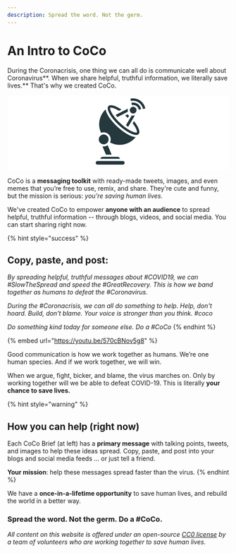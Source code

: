 ```yaml
---
description: Spread the word. Not the germ.
---
```


# An Intro to CoCo

During the Coronacrisis, one thing we can all do is communicate well about Coronavirus**. When we share helpful, truthful information, we literally save lives.** That's why we created CoCo.

![Coronavirus + Communication = CoCo](.gitbook/assets/coco-logo.png)

CoCo is a **messaging toolkit** with ready-made tweets, images, and even memes that you’re free to use, remix, and share. They're cute and funny, but the mission is serious: _you're saving human lives._

We've created CoCo to empower **anyone with an audience** to spread helpful, truthful information -- through blogs, videos, and social media. You can start sharing right now.

{% hint style="success" %}
## **Copy, paste, and post:**

_By spreading helpful, truthful messages about \#COVID19, we can \#SlowTheSpread and speed the \#GreatRecovery. This is how we band together as humans to defeat the \#Coronavirus._

_During the \#Coronacrisis, we can all do something to help. Help, don't hoard. Build, don't blame. Your voice is stronger than you think. \#coco_

_Do something kind today for someone else. Do a \#CoCo_
{% endhint %}

{% embed url="https://youtu.be/570cBNov5g8" %}

Good communication is how we work together as humans. We’re one human species. And if we work together, we will win.

When we argue, fight, bicker, and blame, the virus marches on. Only by working together will we be able to defeat COVID-19. This is literally **your chance to save lives.**

{% hint style="warning" %}
## **How you can help \(right now\)**

Each CoCo Brief \(at left\) has a **primary message** with talking points, tweets, and images to help these ideas spread. Copy, paste, and post into your blogs and social media feeds ... or just tell a friend. 

**Your mission**: help these messages spread faster than the virus.
{% endhint %}

We have a **once-in-a-lifetime opportunity** to save human lives, and rebuild the world in a better way.

### Spread the word. Not the germ. Do a \#CoCo.



_All content on this website is offered under an open-source_ [_CC0 license_](https://creativecommons.org/share-your-work/public-domain/cc0/) _by a team of volunteers who are working together to save human lives._ 

